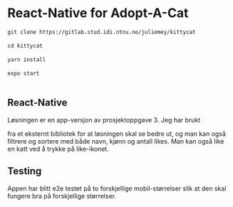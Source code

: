 # React-Native for Adopt-A-Cat

`git clone https://gitlab.stud.idi.ntnu.no/juliemey/kittycat`  
</br>
`cd kittycat`  
</br>
`yarn install`  
</br>
`expo start`  
</br>

## React-Native

Løsningen er en app-versjon av prosjektoppgave 3. Jeg har brukt <Search/> fra et eksternt bibliotek for at løsningen skal se bedre ut, og man kan også filtrere 
og sortere med både navn, kjønn og antall likes. Man kan også like en katt ved å trykke på like-ikonet.


## Testing

Appen har blitt e2e testet på to forskjellige mobil-størrelser slik at den skal fungere bra på forskjellige størrelser.

